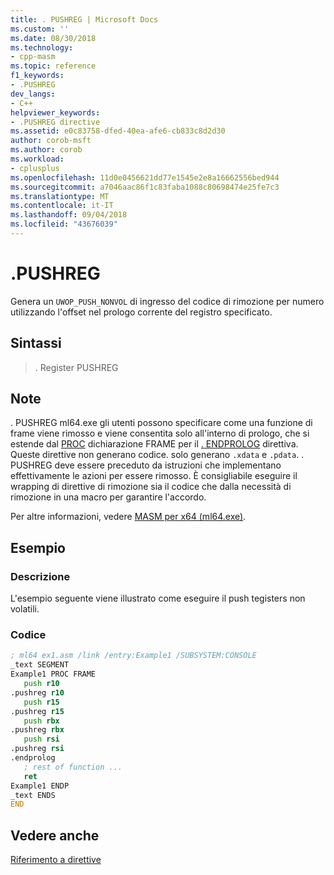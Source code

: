 ```yaml
---
title: . PUSHREG | Microsoft Docs
ms.custom: ''
ms.date: 08/30/2018
ms.technology:
- cpp-masm
ms.topic: reference
f1_keywords:
- .PUSHREG
dev_langs:
- C++
helpviewer_keywords:
- .PUSHREG directive
ms.assetid: e0c83758-dfed-40ea-afe6-cb833c8d2d30
author: corob-msft
ms.author: corob
ms.workload:
- cplusplus
ms.openlocfilehash: 11d0e0456621dd77e1545e2e8a16662556bed944
ms.sourcegitcommit: a7046aac86f1c83faba1088c80698474e25fe7c3
ms.translationtype: MT
ms.contentlocale: it-IT
ms.lasthandoff: 09/04/2018
ms.locfileid: "43676039"
---
```

# <a name="pushreg"></a>.PUSHREG

Genera un `UWOP_PUSH_NONVOL` di ingresso del codice di rimozione per numero utilizzando l'offset nel prologo corrente del registro specificato.

## <a name="syntax"></a>Sintassi

> . Register PUSHREG

## <a name="remarks"></a>Note

. PUSHREG ml64.exe gli utenti possono specificare come una funzione di frame viene rimosso e viene consentita solo all'interno di prologo, che si estende dal [PROC](../../assembler/masm/proc.md) dichiarazione FRAME per il [. ENDPROLOG](../../assembler/masm/dot-endprolog.md) direttiva. Queste direttive non generano codice. solo generano `.xdata` e `.pdata`. . PUSHREG deve essere preceduto da istruzioni che implementano effettivamente le azioni per essere rimosso. È consigliabile eseguire il wrapping di direttive di rimozione sia il codice che dalla necessità di rimozione in una macro per garantire l'accordo.

Per altre informazioni, vedere [MASM per x64 (ml64.exe)](../../assembler/masm/masm-for-x64-ml64-exe.md).

## <a name="sample"></a>Esempio

### <a name="description"></a>Descrizione

L'esempio seguente viene illustrato come eseguire il push tegisters non volatili.

### <a name="code"></a>Codice

```asm
; ml64 ex1.asm /link /entry:Example1 /SUBSYSTEM:CONSOLE
_text SEGMENT
Example1 PROC FRAME
   push r10
.pushreg r10
   push r15
.pushreg r15
   push rbx
.pushreg rbx
   push rsi
.pushreg rsi
.endprolog
   ; rest of function ...
   ret
Example1 ENDP
_text ENDS
END
```

## <a name="see-also"></a>Vedere anche

[Riferimento a direttive](../../assembler/masm/directives-reference.md)<br/>